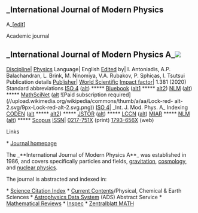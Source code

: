 ## \_International Journal of Modern Physics
A\_[[edit](/w/index.php?title=International\_Journal\_of\_Modern\_Physics&action=edit&section=1
"Edit section: International Journal of Modern Physics A")]

Academic journal

\_International Journal of Modern Physics
A\_[![](//upload.wikimedia.org/wikipedia/en/b/b4/International\_Journal\_of\_Modern\_Physics\_A\_%28journal%29\_cover.gif)](/wiki/File:International\_Journal\_of\_Modern\_Physics\_A\_\(journal\)\_cover.gif) 
--- 
[Discipline](/wiki/Outline\_of\_academic\_disciplines "Outline of academic
disciplines")| [Physics](/wiki/Physics "Physics") 
Language| English 
[Edited](/wiki/Editor-in-chief "Editor-in-chief") by| I. Antoniadis, A.P.
Balachandran, L. Brink, M. Ninomiya, V.A. Rubakov, P. Sphicas, I. Tsutsui 
Publication details 
[Publisher](/wiki/Academic\_publishing "Academic publishing")| [World
Scientific](/wiki/World\_Scientific "World Scientific") 
[Impact factor](/wiki/Impact\_factor "Impact factor")| 1.381 (2020) 
Standard abbreviations 
[ISO
4](https://marcinwrochna.github.io/abbrevIso/?search=International\_Journal\_of\_Modern\_Physics\_A)
([alt](http://www.issn.org/services/online-services/access-to-the-ltwa/))
\*\*\*\*\*
[Bluebook](/wiki/Wikipedia:WikiProject\_Academic\_Journals/Bluebook\_journals
"Wikipedia:WikiProject Academic Journals/Bluebook journals")
([alt1](https://lib.law.washington.edu/cilp/abbrev.html) \*\*\*\*\*
[alt2](http://personal.psu.edu/dhk3/research/Bluebook/T-13.htm)) 
[NLM](https://www.ncbi.nlm.nih.gov/nlmcatalog?term=0217-751X%5BISSN%5D)
([alt](https://www.ncbi.nlm.nih.gov/nlmcatalog?term=International+Journal+of+Modern+Physics+A%5BJournal%5D))
\*\*\*\*\* [MathSciNet](https://mathscinet.ams.org/msnhtml/serials.pdf)
([alt](https://mathscinet.ams.org/mathscinet/search/journals.html?journalName=0217-751X&Submit=Search)
![Paid subscription
required](//upload.wikimedia.org/wikipedia/commons/thumb/a/aa/Lock-red-
alt-2.svg/9px-Lock-red-alt-2.svg.png)) 
[ISO 4](/wiki/ISO\_4 "ISO 4")| \_Int. J. Mod. Phys. A\_ 
Indexing 
[CODEN](https://cassi.cas.org/searching.jsp?searchIn=issns&c=WIy460-R\_DY&searchFor=0217-751X)
([alt](https://cassi.cas.org/searching.jsp?searchIn=issns&c=WIy460-R\_DY&searchFor=1793-656X)
\*\*\*\*\*
[alt2](https://cassi.cas.org/searching.jsp?searchIn=titles&c=WIy460-R\_DY&searchFor=International+Journal+of+Modern+Physics))
\*\*\*\*\* [JSTOR](https://www.jstor.org/journals/0217751X)
([alt](https://www.jstor.org/action/showJournals?browseType=title)) \*\*\*\*\*
[LCCN](https://catalog.loc.gov/vwebv/search?searchArg1=0217-751X&argType1=all&searchCode1=KNUM&searchType=2)
([alt](https://catalog.loc.gov/vwebv/search?searchArg1=International+Journal+of+Modern+Physics+A&argType1=all&searchCode1=KTIL&searchType=2)) 
[MIAR](http://miar.ub.edu/issn/0217-751X) \*\*\*\*\*
[NLM](https://www.ncbi.nlm.nih.gov/nlmcatalog?term=0217-751X%5BISSN%5D)
([alt](https://www.ncbi.nlm.nih.gov/nlmcatalog?term=International+Journal+of+Modern+Physics+A%5BJournal%5D))
\*\*\*\*\*
[Scopus](https://www.scopus.com/sources?sortField=citescore&sortDirection=desc&isHiddenField=false&field=issn&issn=0217-751X) 
[ISSN](/wiki/ISSN\_\(identifier\) "ISSN \(identifier\)")|
[0217-751X](https://www.worldcat.org/search?fq=x0:jrnl&q=n2:0217-751X) (print) 
[1793-656X](https://www.worldcat.org/search?fq=x0:jrnl&q=n2:1793-656X) (web) 
 
Links 
 
 \* [Journal homepage](http://www.worldscientific.com/worldscinet/ijmpa)

 
 
The \_\*\*International Journal of Modern Physics A\*\*\_ was established in 1986,
and covers specifically particles and fields, [gravitation](/wiki/Gravitation
"Gravitation"), [cosmology](/wiki/Cosmology "Cosmology"), and [nuclear
physics](/wiki/Nuclear\_physics "Nuclear physics").

The journal is abstracted and indexed in:

 \* [Science Citation Index](/wiki/Science\_Citation\_Index "Science Citation Index")
 \* [Current Contents](/wiki/Current\_Contents "Current Contents")/Physical, Chemical & Earth Sciences
 \* [Astrophysics Data System](/wiki/Astrophysics\_Data\_System "Astrophysics Data System") (ADS) Abstract Service
 \* [Mathematical Reviews](/wiki/Mathematical\_Reviews "Mathematical Reviews")
 \* [Inspec](/wiki/Inspec "Inspec")
 \* [Zentralblatt MATH](/wiki/Zentralblatt\_MATH "Zentralblatt MATH")
